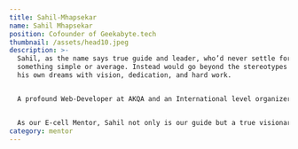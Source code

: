 ```yaml
---
title: Sahil-Mhapsekar
name: Sahil Mhapsekar
position: Cofounder of Geekabyte.tech
thumbnail: /assets/head10.jpeg
description: >-
  Sahil, as the name says true guide and leader, who’d never settle for
  something simple or average. Instead would go beyond the stereotypes and craft
  his own dreams with vision, dedication, and hard work.


  A profound Web-Developer at AKQA and an International level organizer of REACT conferences under the banner of “REACT INDIA”. Under his present website Geekabyte, he takes workshops and talks on topics revolving around REACT, REACT JS and Graph QL with his team of expert Web Developers.


  As our E-cell Mentor, Sahil not only is our guide but a true visionary and motivation behind every successful projects and startups. He is a perfect example of how a leader should be! 
category: mentor
---
```

